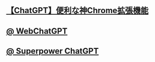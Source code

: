 ## [【ChatGPT】便利な神Chrome拡張機能](https://chrome.google.com/webstore/detail/webchatgpt-chatgpt-with-i/lpfemeioodjbpieminkklglpmhlngfcn/related)

## [@ WebChatGPT](https://chrome.google.com/webstore/detail/webchatgpt-chatgpt-with-i/lpfemeioodjbpieminkklglpmhlngfcn)
## [@ Superpower ChatGPT](https://chrome.google.com/webstore/detail/superpower-chatgpt/amhmeenmapldpjdedekalnfifgnpfnkc)
